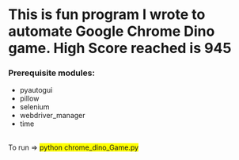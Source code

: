 # This is fun program I wrote to automate Google Chrome Dino game. High Score reached is 945
### Prerequisite modules:
* pyautogui
* pillow
* selenium
* webdriver_manager
* time
<br>
To run => <span style="background-color: #FFFF00">python chrome_dino_Game.py</span>
